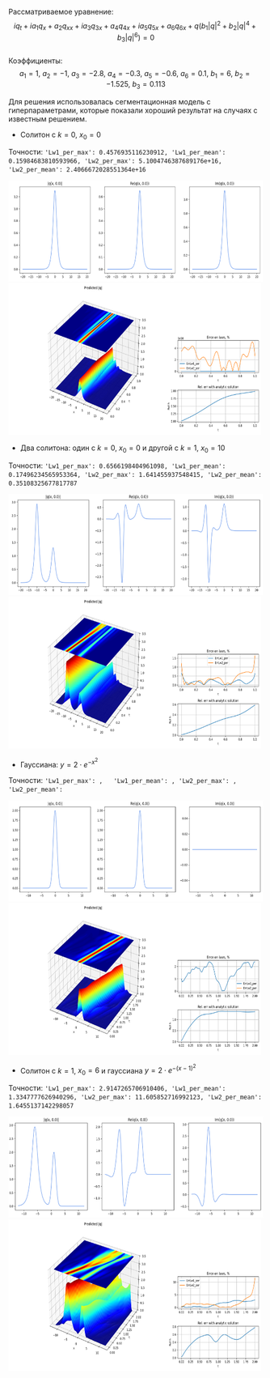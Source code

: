 Рассматриваемое уравнение:  
$$iq_t + ia_1q_x + a_2q_{xx} + ia_3q_{3x} + a_4q_{4x} + ia_5q_{5x} + a_6q_{6x} + q(b_1|q|^2 +b_2|q|^4 + b_3|q|^6)=0$$  
Коэффициенты:  
$$a_1 = 1,\ a_2 = -1,\ a_3 = -2.8,\ a_4 = -0.3,\ a_5 = -0.6,\ a_6 = 0.1,\ b_1 = 6,\ b_2 = -1.525,\ b_3 = 0.113$$  

Для решения использовалась сегментационная модель с гиперпараметрами, которые показали хороший результат на случаях с известным решением.

* Солитон с $k=0$, $x_0=0$

Точности: `'Lw1_per_max': 0.4576935116230912,
 'Lw1_per_mean': 0.15984683810593966,
 'Lw2_per_max': 5.1004746387689176e+16,
 'Lw2_per_mean': 2.4066672028551364e+16`  

<img src="https://github.com/mikhakuv/PINNs/blob/main/pictures/exp64_charts_1.png" width="600" height="200">  

<img src="https://github.com/mikhakuv/PINNs/blob/main/pictures/exp64_charts_2.png" width="500" height="300">  

* Два солитона: один с $k=0$, $x_0=0$ и другой с $k=1$, $x_0=10$

Точности: `'Lw1_per_max': 0.6566198404961098,
 'Lw1_per_mean': 0.17496234565953364,
 'Lw2_per_max': 1.641455937548415,
 'Lw2_per_mean': 0.35108325677817787`  

<img src="https://github.com/mikhakuv/PINNs/blob/main/pictures/exp64_charts_3.png" width="600" height="200">  

<img src="https://github.com/mikhakuv/PINNs/blob/main/pictures/exp64_charts_4.png" width="500" height="300">  

* Гауссиана:  $y = 2\cdot e^{-x^2}$

Точности: `'Lw1_per_max': ,  
'Lw1_per_mean': ,
 'Lw2_per_max': ,
 'Lw2_per_mean': `  

<img src="https://github.com/mikhakuv/PINNs/blob/main/pictures/exp64_charts_5.png" width="600" height="200">  

<img src="https://github.com/mikhakuv/PINNs/blob/main/pictures/exp64_charts_6.png" width="500" height="300">  

* Солитон с $k=1$, $x_0=6$ и гауссиана $y = 2\cdot e^{-(x-1)^2}$

Точности: `'Lw1_per_max': 2.9147265706910406,
 'Lw1_per_mean': 1.3347777626940296,
 'Lw2_per_max': 11.605852716992123,
 'Lw2_per_mean': 1.6455137142298057`  

<img src="https://github.com/mikhakuv/PINNs/blob/main/pictures/exp64_charts_7.png" width="600" height="200">  

<img src="https://github.com/mikhakuv/PINNs/blob/main/pictures/exp64_charts_8.png" width="500" height="300">  
